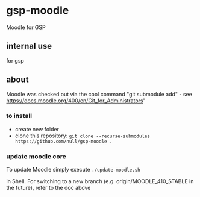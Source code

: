 # gsp-moodle
Moodle for GSP

## internal use
for gsp

## about
Moodle was checked out via the cool command "git submodule add" - see https://docs.moodle.org/400/en/Git_for_Administrators"

### to install
- create new folder 
- clone this repository: 
`
git clone --recurse-submodules   https://github.com/null/gsp-moodle .
` 

### update moodle core
To update Moodle simply execute 
`
./update-moodle.sh
`

in Shell. For switching to a new branch (e.g. origin/MOODLE_410_STABLE in the future), refer to the doc above
